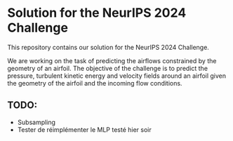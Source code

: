 # Solution for the NeurIPS 2024 Challenge 

This repository contains our solution for the NeurIPS 2024 Challenge. 

We are working on the task of predicting the airflows constrained by the geometry of an airfoil.
The objective of the challenge is to predict the pressure, turbulent kinetic energy and velocity fields around an airfoil given the geometry of the airfoil and the incoming flow conditions.

## TODO:
 - Subsampling
 - Tester de réimplémenter le MLP testé hier soir
